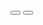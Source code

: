 <NAZO GALLERY>
<html lang="en">

<head>
  <meta charset="UTF-8">
  <title>CodePen - Full-Screen Responsive Image Slider</title>
  <link rel='stylesheet' href='https://cdnjs.cloudflare.com/ajax/libs/font-awesome/5.15.3/css/all.min.css'>
  <link rel="stylesheet" href="./style.css">
<style>
  @import url("https://fonts.googleapis.com/css2?family=Lexend:wght@700;400&display=swap");

* {
  box-sizing: border-box;
  margin: 0;
  padding: 0;
}

body {
  font-family: "Lexend", sans-serif;
  background-color: #362a2b;
  color: #e5ebf3;
}

.slider {
  position: absolute;
  width: 100%;
  height: 100%;
  overflow: hidden;
}

.slide {
  position: absolute;
  top: 0;
  left: 0;
  width: 100%;
  height: 100%;
  opacity: 0;
  transition: opacity 0.5s ease-in-out;
}

.slide.current {
  opacity: 1;
}


.slide:first-child {
  background: url("1.jpg") no-repeat
    center top/cover;
}

.slide:nth-child(2) {
  background: url("2.jpg") no-repeat
    center top/cover;
}

.slide:nth-child(3) {
  background: url("3.jpg") no-repeat
    center top/cover;
}

.slide:nth-child(4) {
  background: url("4.jpg") no-repeat
    center top/cover;
}

.slide:nth-child(5) {
  background: url("5.jpg") no-repeat
    center top/cover;
}

.slide:nth-child(6) {
  background: url("6.jpg") no-repeat
    center top/cover;
}

.slide:nth-child(7) {
  background: url("7.jpg") no-repeat
    center top/cover;
}

.slide:nth-child(8) {
  background: url("8.jpg") no-repeat
    center top/cover;
}

.slide:nth-child(9) {
  background: url("9.jpg") no-repeat
    center top/cover;
}

.slide:nth-child(10) {
  background: url("10.jpg") no-repeat
    center top/cover;
}

.slide:nth-child(11) {
  background: url("11.jpg") no-repeat
    center top/cover;
}

.slide:nth-child(12) {
  background: url("12.jpg") no-repeat
    center top/cover;
}

.slide:nth-child(13) {
  background: url("13.jpg") no-repeat
    center top/cover;
}

.slide:nth-child(14) {
  background: url("14.jpg") no-repeat
    center top/cover;
}


.slide:nth-child(15) {
  background: url("15.jpg") no-repeat
    center top/cover;
}


.slide:nth-child(15) {
  background: url("15.jpg") no-repeat
    center top/cover;
}


.slide:nth-child(16) {
  background: url("16.jpg") no-repeat
    center top/cover;
}


.slide:nth-child(17) {
  background: url("17.jpg") no-repeat
    center top/cover;
}


.slide:nth-child(18) {
  background: url("18.jpg") no-repeat
    center top/cover;
}


.slide:nth-child(19) {
  background: url("19.jpg") no-repeat
    center top/cover;
}


.slide:nth-child(20) {
  background: url("20.jpg") no-repeat
    center top/cover;
}


.slide:nth-child(21) {
  background: url("21.jpg") no-repeat
    center top/cover;
}


.slide:nth-child(22) {
  background: url("22.jpg") no-repeat
    center top/cover;
}


.slide:nth-child(23) {
  background: url("23.jpg") no-repeat
    center top/cover;
}


.slide:nth-child(24) {
  background: url("24.jpg") no-repeat
    center top/cover;
}


.slide:nth-child(25) {
  background: url("25.jpg") no-repeat
    center top/cover;
}


.slide:nth-child(26) {
  background: url("26.jpg") no-repeat
    center top/cover;
}


.slide:nth-child(27) {
  background: url("27.jpg") no-repeat
    center top/cover;
}


.slide:nth-child(28) {
  background: url("28.jpg") no-repeat
    center top/cover;
}


.slide:nth-child(29) {
  background: url("29.jpg") no-repeat
    center top/cover;
}


.slide:nth-child(30) {
  background: url("30.jpg") no-repeat
    center top/cover;
}


.slide:nth-child(31) {
  background: url("31.jpg") no-repeat
    center top/cover;
}


.slide:nth-child(32) {
  background: url("32.jpg") no-repeat
    center top/cover;
}


.slide:nth-child(33) {
  background: url("33.jpg") no-repeat
    center top/cover;
}


.slide:nth-child(34) {
  background: url("34.jpg") no-repeat
    center top/cover;
}


.slide:nth-child(35) {
  background: url("35.jpg") no-repeat
    center top/cover;
}


.slide:nth-child(36) {
  background: url("36.jpg") no-repeat
    center top/cover;
}


.slide:nth-child(37) {
  background: url("37.jpg") no-repeat
    center top/cover;
}


.slide:nth-child(38) {
  background: url("38.jpg") no-repeat
    center top/cover;
}


.slide:nth-child(39) {
  background: url("39.jpg") no-repeat
    center top/cover;
}


.slide:nth-child(40) {
  background: url("40.jpg") no-repeat
    center top/cover;
}


.slide:nth-child(41) {
  background: url("41.jpg") no-repeat
    center top/cover;
}


.slide:nth-child(42) {
  background: url("42.jpg") no-repeat
    center top/cover;
}


.slide:nth-child(43) {
  background: url("43.jpg") no-repeat
    center top/cover;
}


.slide:nth-child(44) {
  background: url("44.jpg") no-repeat
    center top/cover;
}


.slide:nth-child(45) {
  background: url("45.jpg") no-repeat
    center top/cover;
}


.slide:nth-child(46) {
  background: url("46.jpg") no-repeat
    center top/cover;
}


.slide:nth-child(47) {
  background: url("47.jpg") no-repeat
    center top/cover;
}


.slide:nth-child(48) {
  background: url("48.jpg") no-repeat
    center top/cover;
}


.slide:nth-child(49) {
  background: url("49.jpg") no-repeat
    center top/cover;
}


.buttons button#prev {
  position: absolute;
  top: 50%;
  left: 1rem;
}

.buttons button#next {
  position: absolute;
  top: 50%;
  right: 1rem;
}

.buttons button {
  border: 2px solid #e5ebf3;
  background-color: transparent;
  color: #e5ebf3;
  cursor: pointer;
  padding: 13px 15px;
  border-radius: 50%;
  outline: none;
}

.buttons button:hover {
  background-color: #e5ebf3;
  color: #362a2b;
}

@media (min-width: 640px) and (min-height: 640px) {
  .slide .content {
    bottom: 70px;
    left: -600px;
    width: 600px;
    padding: 2rem;
    line-height: 1.6;
  }

  .slide .content h1 {
    font-size: 2rem;
  }

  .slide.current .content {
    transform: translateX(600px);
  }
}
</style>
</head>

<body>
  <!-- partial:index.partial.html -->
  <div class="slider">
    <div class="slide current"></div>
    <div class="slide"></div>
    <div class="slide"></div>
    <div class="slide"></div>
    <div class="slide"></div>
    <div class="slide"></div>
    <div class="slide"></div>
    <div class="slide"></div>
    <div class="slide"></div>
    <div class="slide"></div>
    <div class="slide"></div>
    <div class="slide"></div>
    <div class="slide"></div>
    <div class="slide"></div>
    <div class="slide"></div>
    <div class="slide"></div>
    <div class="slide"></div>
    <div class="slide"></div>
    <div class="slide"></div>
    <div class="slide"></div>
    <div class="slide"></div>
    <div class="slide"></div>
    <div class="slide"></div>
    <div class="slide"></div>
    <div class="slide"></div>
    <div class="slide"></div>
    <div class="slide"></div>
    <div class="slide"></div>
    <div class="slide"></div>
    <div class="slide"></div>
    <div class="slide"></div>
    <div class="slide"></div>
    <div class="slide"></div>
    <div class="slide"></div>
    <div class="slide"></div>
    <div class="slide"></div>
    <div class="slide"></div>
    <div class="slide"></div>
    <div class="slide"></div>
    <div class="slide"></div>
    <div class="slide"></div>
    <div class="slide"></div>
    <div class="slide"></div>
    <div class="slide"></div>
    <div class="slide"></div>
    <div class="slide"></div>
    <div class="slide"></div>
    <div class="slide"></div>
    <div class="slide"></div>

  </div>
  <div class="buttons">
    <button id="prev"><i class="fas fa-arrow-left"></i></button>
    <button id="next"><i class="fas fa-arrow-right"></i></button>
  </div>
  <!-- partial -->
  <script>
    const slides = document.querySelectorAll(".slide");
    const nextButton = document.getElementById("next");
    const prevButton = document.getElementById("prev");
    const auto = true;
    const intervalTime = 5000;
    let slideInterval;

    const nextSlide = () => {
      const current = document.querySelector(".current");
      current.classList.remove("current");
      if (current.nextElementSibling) {
        current.nextElementSibling.classList.add("current");
      } else {
        slides[0].classList.add("current");
      }
    };

    const prevSlide = () => {
      const current = document.querySelector(".current");
      current.classList.remove("current");
      if (current.previousElementSibling) {
        current.previousElementSibling.classList.add("current");
      } else {
        slides[slides.length - 1].classList.add("current");
      }
    };

    nextButton.addEventListener("click", () => {
      nextSlide();
      if (auto) {
        clearInterval(slideInterval);
        slideInterval = setInterval(nextSlide, intervalTime);
      }
    });
    prevButton.addEventListener("click", () => {
      prevSlide();
      if (auto) {
        clearInterval(slideInterval);
        slideInterval = setInterval(nextSlide, intervalTime);
      }
    });

    if (auto) {
      slideInterval = setInterval(nextSlide, intervalTime);
    }

  </script>

</body>

</html>
